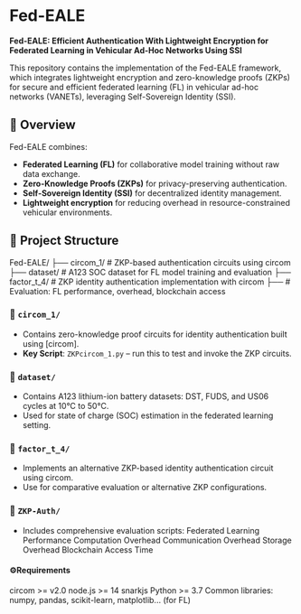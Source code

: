 # Fed-EALE

**Fed-EALE: Efficient Authentication With Lightweight Encryption for Federated Learning in Vehicular Ad-Hoc Networks Using SSI**

This repository contains the implementation of the Fed-EALE framework, which integrates lightweight encryption and zero-knowledge proofs (ZKPs) for secure and efficient federated learning (FL) in vehicular ad-hoc networks (VANETs), leveraging Self-Sovereign Identity (SSI).

## 📘 Overview

Fed-EALE combines:
- **Federated Learning (FL)** for collaborative model training without raw data exchange.
- **Zero-Knowledge Proofs (ZKPs)** for privacy-preserving authentication.
- **Self-Sovereign Identity (SSI)** for decentralized identity management.
- **Lightweight encryption** for reducing overhead in resource-constrained vehicular environments.

## 📁 Project Structure
Fed-EALE/
├── circom_1/ # ZKP-based authentication circuits using circom
├── dataset/ # A123 SOC dataset for FL model training and evaluation
├── factor_t_4/ # ZKP identity authentication implementation with circom
├──  # Evaluation: FL performance, overhead, blockchain access


### 🔐 `circom_1/`

- Contains zero-knowledge proof circuits for identity authentication built using [circom].
- **Key Script**: `ZKPcircom_1.py` – run this to test and invoke the ZKP circuits.

### 🔐  `dataset/ `
- Contains A123 lithium-ion battery datasets: DST, FUDS, and US06 cycles at 10°C to 50°C.
- Used for state of charge (SOC) estimation in the federated learning setting.

### 🔐  `factor_t_4/`
- Implements an alternative ZKP-based identity authentication circuit using circom.
- Use for comparative evaluation or alternative ZKP configurations.

### 🔐  `ZKP-Auth/`
- Includes comprehensive evaluation scripts:
  Federated Learning Performance
  Computation Overhead
  Communication Overhead
  Storage Overhead
  Blockchain Access Time

#### ⚙️Requirements
circom >= v2.0
node.js >= 14
snarkjs
Python >= 3.7
Common libraries: numpy, pandas, scikit-learn, matplotlib... (for FL)
